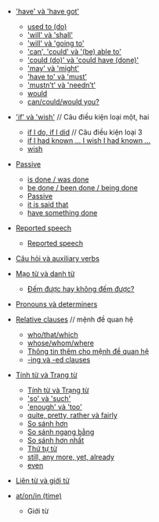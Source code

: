 - ['have' và 'have got'](have-have-got.md)
    - [used to (do)]()
    - ['will' và 'shall'](will-va-shall.md)
    - ['will' và 'going to'](will-going-to.md)
    - ['can', 'could' và '(be) able to']()
    - ['could (do)' và 'could have (done)'](could-do-could-have-done.md)
    - ['may' và 'might']()
    - ['have to' và 'must'](must-have-to.md)
    - ['mustn’t' và 'needn’t'](mustnt-va-neednt.md)
    - [would](would.md)
    - [can/could/would you?](can-could-would.md)
- ['if' và 'wish']()
// Câu điều kiện loại một, hai
    - [if I do, if I did]()
// Câu điều kiện loại 3
    - [if I had known … I wish I had known …]()
    - [wish]()
- [Passive]()
    - [is done / was done]()
    - [be done / been done / being done]()
    - [Passive](bi-dong.md)
    - [it is said that](it-is-said-that.md)
    - [have something done](have-something-done.md)
- [Reported speech]()
    - [Reported speech](sentence-level/loi-noi-truc-tiep-va-gian-tiep.md) 
- [Câu hỏi và auxiliary verbs]()
- [Mạo từ và danh từ](word-level/danh-tu/README.md)
    - [Đếm được hay không đếm được?](dem-duoc-khong-dem-duoc.md)
- [Pronouns và determiners]()

- [Relative clauses]() // mệnh đề quan hệ
    - [who/that/which]()
    - [whose/whom/where]()
    - [Thông tin thêm cho mệnh đề quan hệ]()
    - [-ing và -ed clauses]()
- [Tính từ và Trạng từ]()
    - [Tính từ và Trạng từ]()
    - ['so' và 'such'](so-such.md)
    - ['enough' và 'too'](enough-too.md)
    - [quite, pretty, rather và fairly](quite-pretty-rather-fairly.md)
    - [So sánh hơn](so-sanh-hon.md)
    - [So sánh ngang bằng]()
    - [So sánh hơn nhất]()
    - [Thứ tự từ]()
    - [still, any more, yet, already](still-anymore-yet-already.md)
    - [even](even.md)
- [Liên từ và giới từ]()

- [at/on/in (time)]()
    - Giới từ

